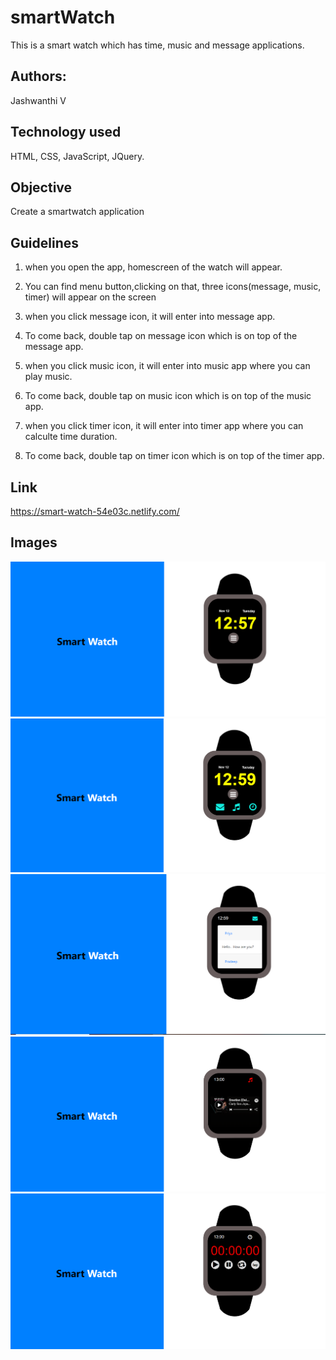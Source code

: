# smartWatch
This is a smart watch which has time, music and message applications.

## Authors:
Jashwanthi V

## Technology used
HTML, CSS, JavaScript, JQuery.

## Objective
Create a smartwatch application

## Guidelines

1. when you open the app, homescreen of the watch will appear.

2. You can find menu button,clicking on that, three icons(message, music, timer) will appear on the screen

3. when you click message icon, it will enter into message app.

4. To come back, double tap on message icon which is on top of the message app. 

5. when you click music icon, it will enter into music app where you can play music.

6. To come back, double tap on music icon which is on top of the music app. 

7. when you click timer icon, it will enter into timer app where you can calculte time duration.

8. To come back, double tap on timer icon which is on top of the timer app.

## Link
https://smart-watch-54e03c.netlify.com/

## Images
![home](images/Homescreen.PNG)
![menu](images/menu.PNG)
![messages](images/messages.PNG)
![music](images/music.PNG)
![timer](images/timer.PNG)

